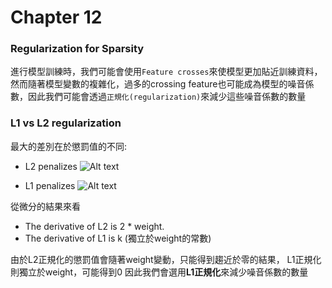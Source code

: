 # Chapter 12
### Regularization for Sparsity
進行模型訓練時，我們可能會使用`Feature crosses`來使模型更加貼近訓練資料，然而隨著模型變數的複雜化，過多的crossing feature也可能成為模型的噪音係數，因此我們可能會透過`正規化(regularization)`來減少這些噪音係數的數量

### L1 vs L2 regularization
最大的差別在於懲罰值的不同:
- L2 penalizes ![Alt text](https://latex.codecogs.com/gif.latex?weight^{2} "L2")

- L1 penalizes ![Alt text](https://latex.codecogs.com/gif.latex?\left&space;|&space;weight&space;\right&space;|)

從微分的結果來看
- The derivative of L2 is 2 * weight.
- The derivative of L1 is k (獨立於weight的常數)

由於L2正規化的懲罰值會隨著weight變動，只能得到趨近於零的結果，
L1正規化則獨立於weight，可能得到0
因此我們會選用**L1正規化**來減少噪音係數的數量



